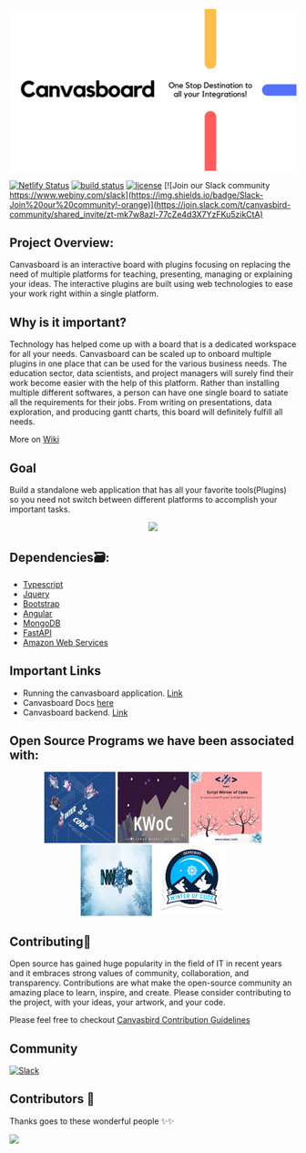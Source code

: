 <p align="center">
  <a href="#">
    <img src="https://github.com/goliakshay357/hack-images/blob/master/cover.png?raw=true" alt="Logo" width="800">
</p>

[![Netlify Status](https://api.netlify.com/api/v1/badges/d8d6b080-423d-45c8-974e-fb1f7986a028/deploy-status)](https://app.netlify.com/sites/canvasboard/deploys)
[![build status](https://github.com/Canvasbird/canvasboard/workflows/Build/badge.svg)](https://github.com/Canvasbird/canvasboard/actions)
[![license](https://img.shields.io/github/license/Canvasbird/canvasboard)](#license)
[![Join our Slack community https://www.webiny.com/slack](https://img.shields.io/badge/Slack-Join%20our%20community!-orange)](https://join.slack.com/t/canvasbird-community/shared_invite/zt-mk7w8azl-77cZe4d3X7YzFKu5zikCtA)
</br>

## Project Overview:

<!--  > <strong>The whole purpose of education is to turn mirrors into windows.<br>- Sydney J. Harris</strong> -->

Canvasboard is an interactive board with plugins focusing on replacing the need of multiple platforms for teaching, presenting, managing or explaining your ideas. The interactive plugins are built using web technologies to ease your work right within a single platform.

## Why is it important?

Technology has helped come up with a board that is a dedicated workspace for all your needs. 
Canvasboard can be scaled up to onboard multiple plugins in one place that can be used for the various business needs. The education sector, data scientists, and project managers will surely find their work become easier with the help of this platform. Rather than installing multiple different softwares, a person can have one single board to satiate all the requirements for their jobs. From writing on presentations, data exploration, and producing gantt charts, this board will definitely fulfill all needs.

More on [Wiki](https://github.com/Canvasbird/canvasboard/wiki)

## Goal

Build a standalone web application that has all your favorite tools(Plugins) so you need not switch between different platforms to accomplish your important tasks.
<!-- Our value proposition is to build an open-source community that is highly scalable and can host workspaces locally or on the cloud. -->
<p align="center">
<img src="https://github.com/Canvasbird/canvasboard/blob/master/src/assets/readme/2.png?raw=true" width="800">
</p>

<!-- ## Screenshots [![Website Badge](https://img.shields.io/badge/Visit-Now-green?style=for-the-badge&logo=vercel)](https://canvasboard.live/)

| ![cb_1][01] | ![cb_2][02] | ![cb3_3][03] |
| --- | --- | --- | 

-->

## Dependencies🗃:
- [Typescript](https://www.typescriptlang.org/)
- [Jquery](https://jquery.com/)
- [Bootstrap](https://getbootstrap.com/)
- [Angular](https://angular.io/)
- [MongoDB](https://www.mongodb.com/)
- [FastAPI](https://fastapi.tiangolo.com/)
- [Amazon Web Services](https://aws.amazon.com/)

<!-- <p><img src="https://img.shields.io/badge/-Angular-FF0000?style=flat-square&amp;logo=angular" alt="Angular" class="screenshot">
<img src="https://img.shields.io/badge/-Bootstrap-563D7C?style=flat-square&amp;logo=bootstrap" alt="Bootstrap" class="screenshot">
<img src="https://img.shields.io/badge/-Jquery-black?style=flat-square&amp;logo=Jquery" alt="Jquery" class="screenshot">
<img src="https://img.shields.io/badge/-FabricJS-yellow?style=flat-square&amp;logo=fabricjs" alt="FabricJS" class="screenshot">
<img src="https://img.shields.io/badge/-Nodejs-black?style=flat-square&amp;logo=Node.js" alt="Nodejs" class="screenshot">
<img src="https://img.shields.io/badge/-MongoDB-black?style=flat-square&amp;logo=mongodb" alt="MongoDB" class="screenshot">
<img src="https://img.shields.io/badge/-FastAPI-darkblue?style=flat-square&amp;logo=fastapi" alt="FastAPI" class="screenshot">
<img src="https://img.shields.io/badge/Amazon%20AWS-232F3E?style=flat-square&amp;logo=amazon-aws" alt="Amazon AWS" class="screenshot"></p> -->

## Important Links
- Running the canvasboard application. [Link](https://github.com/Canvasbird/canvasboard/wiki/Cloning-Canvasboard-frontend)
- Canvasboard Docs [here](https://github.com/Canvasbird/canvasboard-docs)
- Canvasboard backend. [Link](https://github.com/Canvasbird/canvasboard-backend)

## Open Source Programs we have been associated with:

<p align="center">
<a href="https://winterofcode.com/"><img src="./src/assets/Open%20Source%20Program/WOC.jpg" width="125px" height="125px" /></a>
<a href="https://kwoc.kossiitkgp.org/"><img src="./src/assets/Open%20Source%20Program/kwoc.jpg" width="125px" height="125px" /></a>
<a href="https://swoc.tech/"><img src="./src/assets/Open%20Source%20Program/script.jpg" width="125px" height="125px" /></a>
<a href="https://njackwinterofcode.github.io/"><img src="./src/assets/Open%20Source%20Program/nwoc.jpg" width="125px" height="125px" /></a>
<a href="https://devscript.tech/woc/"><img src="./src/assets/Open%20Source%20Program/dwoc.png" width="125px" height="125px" /></a>
</p>

## Contributing🤝 
<!--
<p align="center">
<img src="https://github.com/Canvasbird/canvasbird-wiki/blob/master/images/footer.png?raw=true">
</p>
-->

Open source has gained huge popularity in the field of IT in recent years and it embraces strong values of community, collaboration, and transparency. Contributions are what make the open-source community an amazing place to learn, inspire, and create. Please consider contributing to the project, with your ideas, your artwork, and your code.

Please feel free to checkout [Canvasbird Contribution Guidelines](https://github.com/Canvasbird/canvasbird-wiki/wiki/Contribution-Guidelines)

## Community

[![Slack](https://img.shields.io/badge/chat-on_slack-purple.svg?style=for-the-badge&logo=slack)](https://join.slack.com/t/canvasbird-community/shared_invite/zt-mk7w8azl-77cZe4d3X7YzFKu5zikCtA)

## Contributors 🌟

Thanks goes to these wonderful people ✨✨

<a href="https://github.com/Canvasbird/canvasboard/graphs/contributors">
  <img src="https://contrib.rocks/image?repo=Canvasbird/canvasboard" />
</a>

[//]: #ImageLinks
[01]: https://github.com/goliakshay357/hack-images/blob/master/hack2.png?raw=true
[02]: https://github.com/goliakshay357/hack-images/blob/master/graph.png?raw=true
[03]: https://github.com/goliakshay357/hack-images/blob/master/Screenshot%20from%202020-09-13%2020-38-40.png?raw=true
